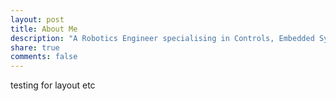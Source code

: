 ```yaml
---
layout: post
title: About Me
description: "A Robotics Engineer specialising in Controls, Embedded Systems, and Human-Robot Interactions"
share: true
comments: false
---
```


testing for layout etc
